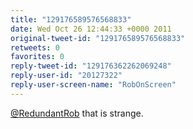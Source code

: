 ```yaml
---
title: "129176589576568833"
date: Wed Oct 26 12:44:33 +0000 2011
original-tweet-id: "129176589576568833"
retweets: 0
favorites: 0
reply-tweet-id: "129176362262069248"
reply-user-id: "20127322"
reply-user-screen-name: "RobOnScreen"
---
```

<a href="https://twitter.com/RedundantRob">@RedundantRob</a> that is strange.
